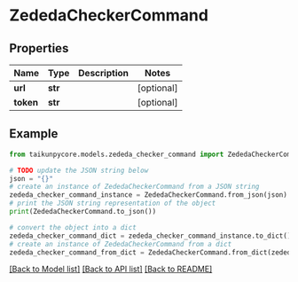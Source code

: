 # ZededaCheckerCommand


## Properties

Name | Type | Description | Notes
------------ | ------------- | ------------- | -------------
**url** | **str** |  | [optional] 
**token** | **str** |  | [optional] 

## Example

```python
from taikunpycore.models.zededa_checker_command import ZededaCheckerCommand

# TODO update the JSON string below
json = "{}"
# create an instance of ZededaCheckerCommand from a JSON string
zededa_checker_command_instance = ZededaCheckerCommand.from_json(json)
# print the JSON string representation of the object
print(ZededaCheckerCommand.to_json())

# convert the object into a dict
zededa_checker_command_dict = zededa_checker_command_instance.to_dict()
# create an instance of ZededaCheckerCommand from a dict
zededa_checker_command_from_dict = ZededaCheckerCommand.from_dict(zededa_checker_command_dict)
```
[[Back to Model list]](../README.md#documentation-for-models) [[Back to API list]](../README.md#documentation-for-api-endpoints) [[Back to README]](../README.md)


